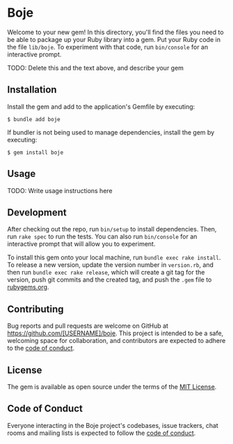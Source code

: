 # Boje

Welcome to your new gem! In this directory, you'll find the files you need to be able to package up your Ruby library into a gem. Put your Ruby code in the file `lib/boje`. To experiment with that code, run `bin/console` for an interactive prompt.

TODO: Delete this and the text above, and describe your gem

## Installation

Install the gem and add to the application's Gemfile by executing:

    $ bundle add boje

If bundler is not being used to manage dependencies, install the gem by executing:

    $ gem install boje

## Usage

TODO: Write usage instructions here

## Development

After checking out the repo, run `bin/setup` to install dependencies. Then, run `rake spec` to run the tests. You can also run `bin/console` for an interactive prompt that will allow you to experiment.

To install this gem onto your local machine, run `bundle exec rake install`. To release a new version, update the version number in `version.rb`, and then run `bundle exec rake release`, which will create a git tag for the version, push git commits and the created tag, and push the `.gem` file to [rubygems.org](https://rubygems.org).

## Contributing

Bug reports and pull requests are welcome on GitHub at https://github.com/[USERNAME]/boje. This project is intended to be a safe, welcoming space for collaboration, and contributors are expected to adhere to the [code of conduct](https://github.com/[USERNAME]/boje/blob/main/CODE_OF_CONDUCT.md).

## License

The gem is available as open source under the terms of the [MIT License](https://opensource.org/licenses/MIT).

## Code of Conduct

Everyone interacting in the Boje project's codebases, issue trackers, chat rooms and mailing lists is expected to follow the [code of conduct](https://github.com/[USERNAME]/boje/blob/main/CODE_OF_CONDUCT.md).
